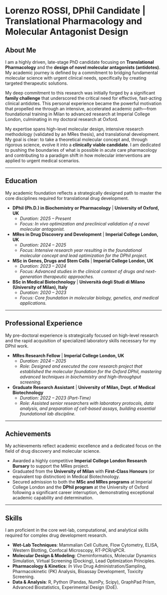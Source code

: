 # Lorenzo ROSSI, DPhil Candidate | Translational Pharmacology and Molecular Antagonist Design

## About Me

I am a highly driven, late-stage PhD candidate focusing on **Translational Pharmacology** and the **design of novel molecular antagonists (antidotes)**. My academic journey is defined by a commitment to bridging fundamental molecular science with urgent clinical needs, specifically by creating targeted therapeutic solutions.

My deep commitment to this research was initially forged by a significant **family challenge** that underscored the critical need for effective, fast-acting clinical antidotes. This personal experience became the powerful motivation that propelled me through an intensive, accelerated academic path—from foundational training in Milan to advanced research at Imperial College London, culminating in my doctoral research at Oxford.

My expertise spans high-level molecular design, intensive research methodology (validated by an MRes thesis), and translational development. My goal is clear: to take a theoretical molecular concept and, through rigorous science, evolve it into a **clinically viable candidate**. I am dedicated to pushing the boundaries of what is possible in acute care pharmacology and contributing to a paradigm shift in how molecular interventions are applied to urgent medical scenarios.

---

## Education

My academic foundation reflects a strategically designed path to master the core disciplines required for translational drug development.

* **DPhil (Ph.D.) in Biochemistry or Pharmacology** | **University of Oxford, UK**
    * *Duration: 2025 – Present*
    * *Focus: In vivo optimization and preclinical validation of a novel molecular antagonist.*
* **MRes in Drug Discovery and Development** | **Imperial College London, UK**
    * *Duration: 2024 – 2025*
    * *Focus: Intensive research year resulting in the foundational molecular concept and lead optimization for the DPhil project.*
* **MSc in Genes, Drugs and Stem Cells** | **Imperial College London, UK**
    * *Duration: 2023 – 2024*
    * *Focus: Advanced studies in the clinical context of drugs and next-generation therapeutic approaches.*
* **BSc in Medical Biotechnology** | **Università degli Studi di Milano (University of Milan), Italy**
    * *Duration: 2020 – 2023*
    * *Focus: Core foundation in molecular biology, genetics, and medical applications.*

---

## Professional Experience

My pre-doctoral experience is strategically focused on high-level research and the rapid acquisition of specialized laboratory skills necessary for my DPhil work.

* **MRes Research Fellow** | **Imperial College London, UK**
    * *Duration: 2024 – 2025*
    * *Role: Designed and executed the core research project that established the molecular foundation for the Oxford DPhil, mastering advanced techniques in biochemistry and high-throughput screening.*
* **Graduate Research Assistant** | **University of Milan, Dept. of Medical Biotechnology**
    * *Duration: 2022 – 2023 (Part-Time)*
    * *Role: Assisted senior researchers with laboratory protocols, data analysis, and preparation of cell-based assays, building essential foundational lab discipline.*

---

## Achievements

My achievements reflect academic excellence and a dedicated focus on the field of drug discovery and molecular science.

* Awarded a highly competitive **Imperial College London Research Bursary** to support the MRes project.
* Graduated from the **University of Milan** with **First-Class Honours** (or equivalent top distinction) in Medical Biotechnology.
* Secured admission to both the **MSc and MRes programs** at Imperial College London and the **DPhil program** at the University of Oxford following a significant career interruption, demonstrating exceptional academic capability and determination.

---

## Skills

I am proficient in the core wet-lab, computational, and analytical skills required for complex drug development research.

* **Wet-Lab Techniques**: Mammalian Cell Culture, Flow Cytometry, ELISA, Western Blotting, Confocal Microscopy, RT-PCR/qPCR.
* **Molecular Design & Modeling**: Cheminformatics, Molecular Dynamics Simulation, Virtual Screening (Docking), Lead Optimization Principles.
* **Pharmacology & Kinetics**: *In Vivo* Drug Administration/Sampling, Pharmacokinetic (PK) Analysis, Bioassay Development, Toxicity Screening.
* **Data & Analysis**: R, Python (Pandas, NumPy, Scipy), GraphPad Prism, Advanced Biostatistics, Experimental Design (DoE).

